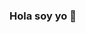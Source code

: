 ### Hola soy yo 👋

<!--
**GalaxyM4/GalaxyM4** is a ✨ _special_ ✨ repository because its `README.md` (this file) appears on your GitHub profile.

Algunas cosas mias:

- 🔭 Estudiante promedio.
- 😴 Intento ser modder de bs.
- 🤔 No se que poner.
- 💬 Jaja un globo de texto.
- 📫 Desarrollador de Bots verificado de Discord.
- 😄 Tambien creo paginas web pero soy nuevo en eso.
- ⚡ Fun fact: Los tiburones no pueden dejar de nadar.
-->
